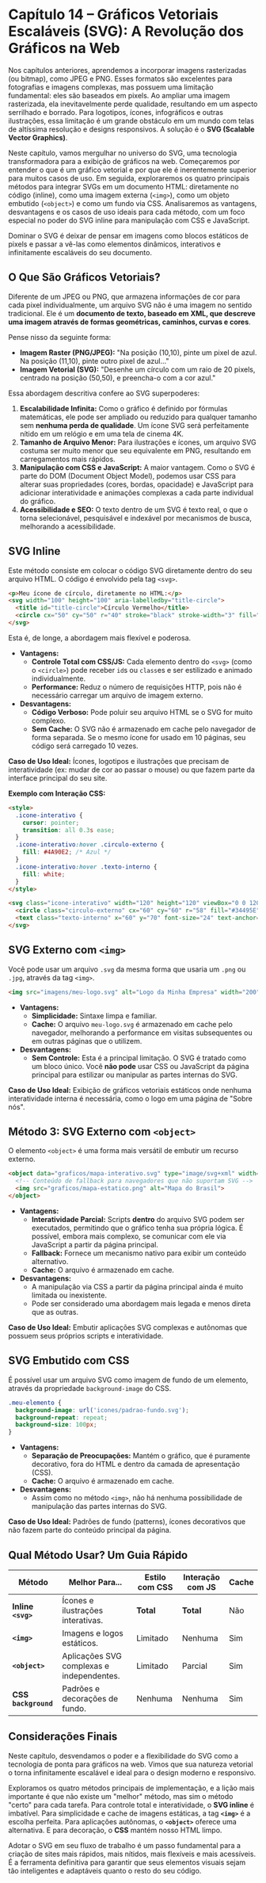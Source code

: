 # Capítulo 14 – Gráficos Vetoriais Escaláveis (SVG): A Revolução dos Gráficos na Web

Nos capítulos anteriores, aprendemos a incorporar imagens rasterizadas (ou bitmap), como JPEG e PNG. Esses formatos são excelentes para fotografias e imagens complexas, mas possuem uma limitação fundamental: eles são baseados em pixels. Ao ampliar uma imagem rasterizada, ela inevitavelmente perde qualidade, resultando em um aspecto serrilhado e borrado. Para logotipos, ícones, infográficos e outras ilustrações, essa limitação é um grande obstáculo em um mundo com telas de altíssima resolução e designs responsivos. A solução é o **SVG (Scalable Vector Graphics)**.

Neste capítulo, vamos mergulhar no universo do SVG, uma tecnologia transformadora para a exibição de gráficos na web. Começaremos por entender o que é um gráfico vetorial e por que ele é inerentemente superior para muitos casos de uso. Em seguida, exploraremos os quatro principais métodos para integrar SVGs em um documento HTML: diretamente no código (inline), como uma imagem externa (`<img>`), como um objeto embutido (`<object>`) e como um fundo via CSS. Analisaremos as vantagens, desvantagens e os casos de uso ideais para cada método, com um foco especial no poder do SVG inline para manipulação com CSS e JavaScript.

Dominar o SVG é deixar de pensar em imagens como blocos estáticos de pixels e passar a vê-las como elementos dinâmicos, interativos e infinitamente escaláveis do seu documento.

## O Que São Gráficos Vetoriais?

Diferente de um JPEG ou PNG, que armazena informações de cor para cada pixel individualmente, um arquivo SVG não é uma imagem no sentido tradicional. Ele é um **documento de texto, baseado em XML, que descreve uma imagem através de formas geométricas, caminhos, curvas e cores**.

Pense nisso da seguinte forma:

- **Imagem Raster (PNG/JPEG):** "Na posição (10,10), pinte um pixel de azul. Na posição (11,10), pinte outro pixel de azul..."
- **Imagem Vetorial (SVG):** "Desenhe um círculo com um raio de 20 pixels, centrado na posição (50,50), e preencha-o com a cor azul."

Essa abordagem descritiva confere ao SVG superpoderes:

1. **Escalabilidade Infinita:** Como o gráfico é definido por fórmulas matemáticas, ele pode ser ampliado ou reduzido para qualquer tamanho sem **nenhuma perda de qualidade**. Um ícone SVG será perfeitamente nítido em um relógio e em uma tela de cinema 4K.
2. **Tamanho de Arquivo Menor:** Para ilustrações e ícones, um arquivo SVG costuma ser muito menor que seu equivalente em PNG, resultando em carregamentos mais rápidos.
3. **Manipulação com CSS e JavaScript:** A maior vantagem. Como o SVG é parte do DOM (Document Object Model), podemos usar CSS para alterar suas propriedades (cores, bordas, opacidade) e JavaScript para adicionar interatividade e animações complexas a cada parte individual do gráfico.
4. **Acessibilidade e SEO:** O texto dentro de um SVG é texto real, o que o torna selecionável, pesquisável e indexável por mecanismos de busca, melhorando a acessibilidade.

## SVG Inline

Este método consiste em colocar o código SVG diretamente dentro do seu arquivo HTML. O código é envolvido pela tag `<svg>`.

```html
<p>Meu ícone de círculo, diretamente no HTML:</p>
<svg width="100" height="100" aria-labelledby="title-circle">
  <title id="title-circle">Círculo Vermelho</title>
  <circle cx="50" cy="50" r="40" stroke="black" stroke-width="3" fill="red" />
</svg>
```

Esta é, de longe, a abordagem mais flexível e poderosa.

- **Vantagens:**
    - **Controle Total com CSS/JS:** Cada elemento dentro do `<svg>` (como o `<circle>`) pode receber `id`s ou `class`es e ser estilizado e animado individualmente.
    - **Performance:** Reduz o número de requisições HTTP, pois não é necessário carregar um arquivo de imagem externo.
- **Desvantagens:**
    - **Código Verboso:** Pode poluir seu arquivo HTML se o SVG for muito complexo.
    - **Sem Cache:** O SVG não é armazenado em cache pelo navegador de forma separada. Se o mesmo ícone for usado em 10 páginas, seu código será carregado 10 vezes.

**Caso de Uso Ideal:** Ícones, logotipos e ilustrações que precisam de interatividade (ex: mudar de cor ao passar o mouse) ou que fazem parte da interface principal do seu site.

**Exemplo com Interação CSS:**

```html
<style>
  .icone-interativo {
    cursor: pointer;
    transition: all 0.3s ease;
  }
  .icone-interativo:hover .circulo-externo {
    fill: #4A90E2; /* Azul */
  }
  .icone-interativo:hover .texto-interno {
    fill: white;
  }
</style>

<svg class="icone-interativo" width="120" height="120" viewBox="0 0 120 120">
  <circle class="circulo-externo" cx="60" cy="60" r="58" fill="#34495E" />
  <text class="texto-interno" x="60" y="70" font-size="24" text-anchor="middle" fill="#ECF0F1">Clique</text>
</svg>
```

## SVG Externo com `<img>`

Você pode usar um arquivo `.svg` da mesma forma que usaria um `.png` ou `.jpg`, através da tag `<img>`.

```html
<img src="imagens/meu-logo.svg" alt="Logo da Minha Empresa" width="200">
```

- **Vantagens:**
    - **Simplicidade:** Sintaxe limpa e familiar.
    - **Cache:** O arquivo `meu-logo.svg` é armazenado em cache pelo navegador, melhorando a performance em visitas subsequentes ou em outras páginas que o utilizem.
- **Desvantagens:**
    - **Sem Controle:** Esta é a principal limitação. O SVG é tratado como um bloco único. Você **não pode** usar CSS ou JavaScript da página principal para estilizar ou manipular as partes internas do SVG.

**Caso de Uso Ideal:** Exibição de gráficos vetoriais estáticos onde nenhuma interatividade interna é necessária, como o logo em uma página de "Sobre nós".

## Método 3: SVG Externo com `<object>`

O elemento `<object>` é uma forma mais versátil de embutir um recurso externo.

```html
<object data="graficos/mapa-interativo.svg" type="image/svg+xml" width="600" height="400">
  <!-- Conteúdo de fallback para navegadores que não suportam SVG -->
  <img src="graficos/mapa-estatico.png" alt="Mapa do Brasil">
</object>
```

- **Vantagens:**
    - **Interatividade Parcial:** Scripts **dentro** do arquivo SVG podem ser executados, permitindo que o gráfico tenha sua própria lógica. É possível, embora mais complexo, se comunicar com ele via JavaScript a partir da página principal.
    - **Fallback:** Fornece um mecanismo nativo para exibir um conteúdo alternativo.
    - **Cache:** O arquivo é armazenado em cache.
- **Desvantagens:**
    - A manipulação via CSS a partir da página principal ainda é muito limitada ou inexistente.
    - Pode ser considerado uma abordagem mais legada e menos direta que as outras.

**Caso de Uso Ideal:** Embutir aplicações SVG complexas e autônomas que possuem seus próprios scripts e interatividade.

## SVG Embutido com CSS

É possível usar um arquivo SVG como imagem de fundo de um elemento, através da propriedade `background-image` do CSS.

```css
.meu-elemento {
  background-image: url('icones/padrao-fundo.svg');
  background-repeat: repeat;
  background-size: 100px;
}
```

- **Vantagens:**
    - **Separação de Preocupações:** Mantém o gráfico, que é puramente decorativo, fora do HTML e dentro da camada de apresentação (CSS).
    - **Cache:** O arquivo é armazenado em cache.
- **Desvantagens:**
    - Assim como no método `<img>`, não há nenhuma possibilidade de manipulação das partes internas do SVG.

**Caso de Uso Ideal:** Padrões de fundo (patterns), ícones decorativos que não fazem parte do conteúdo principal da página.

## Qual Método Usar? Um Guia Rápido

|Método|Melhor Para...|Estilo com CSS|Interação com JS|Cache|
|---|---|---|---|---|
|**Inline `<svg>`**|Ícones e ilustrações interativas.|**Total**|**Total**|Não|
|**`<img>`**|Imagens e logos estáticos.|Limitado|Nenhuma|Sim|
|**`<object>`**|Aplicações SVG complexas e independentes.|Limitado|Parcial|Sim|
|**CSS `background`**|Padrões e decorações de fundo.|Nenhuma|Nenhuma|Sim|

## Considerações Finais

Neste capítulo, desvendamos o poder e a flexibilidade do SVG como a tecnologia de ponta para gráficos na web. Vimos que sua natureza vetorial o torna infinitamente escalável e ideal para o design moderno e responsivo.

Exploramos os quatro métodos principais de implementação, e a lição mais importante é que não existe um "melhor" método, mas sim o método "certo" para cada tarefa. Para controle total e interatividade, o **SVG inline** é imbatível. Para simplicidade e cache de imagens estáticas, a tag **`<img>`** é a escolha perfeita. Para aplicações autônomas, o **`<object>`** oferece uma alternativa. E para decoração, o **CSS** mantém nosso HTML limpo.

Adotar o SVG em seu fluxo de trabalho é um passo fundamental para a criação de sites mais rápidos, mais nítidos, mais flexíveis e mais acessíveis. É a ferramenta definitiva para garantir que seus elementos visuais sejam tão inteligentes e adaptáveis quanto o resto do seu código.